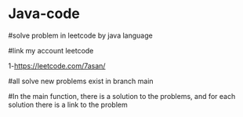 # Java-code

#solve problem in leetcode by java language

#link my account leetcode

1-https://leetcode.com/7asan/

#all solve new problems exist in branch main

#In the main function, there is a solution to the problems, and for each solution there is a link to the problem

